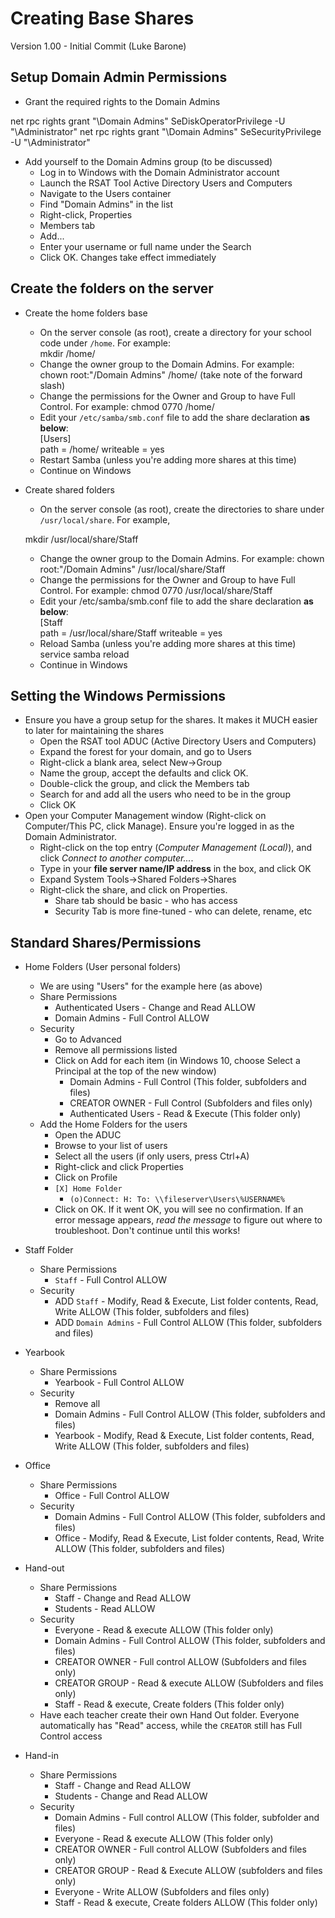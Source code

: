 Creating Base Shares
===
Version 1.00 - Initial Commit (Luke Barone)

Setup Domain Admin Permissions
-
- Grant the required rights to the Domain Admins

net rpc rights grant "<SCHOOLCODE>\Domain Admins" SeDiskOperatorPrivilege -U "<SCHOOLCODE>\Administrator"
net rpc rights grant "<SCHOOLCODE>\Domain Admins" SeSecurityPrivilege -U "<SCHOOLCODE>\Administrator"

- Add yourself to the Domain Admins group (to be discussed)
	- Log in to Windows with the Domain Administrator account
	- Launch the RSAT Tool Active Directory Users and Computers
	- Navigate to the Users container
	- Find "Domain Admins" in the list
	- Right-click, Properties
	- Members tab
	- Add...
	- Enter your username or full name under the Search
	- Click OK. Changes take effect immediately

Create the folders on the server
-

- Create the home folders base
	- On the server console (as root), create a directory for your school code under `/home`. For example:  
    mkdir /home/<SchoolCode>
    - Change the owner group to the Domain Admins. For example:  
    chown root:"<SchoolCode>/Domain Admins" /home/<SchoolCode> (take note of the forward slash)
    - Change the permissions for the Owner and Group to have Full Control. For example:
    chmod 0770 /home/<SchooCode>
    - Edit your `/etc/samba/smb.conf` file to add the share declaration **as below**:  
    [Users]  
    path = /home/<SchoolCode> 
    writeable = yes
    - Restart Samba (unless you're adding more shares at this time)
    - Continue on Windows
- Create shared folders
	- On the server console (as root), create the directories to share under `/usr/local/share`. For example, 
	
	mkdir /usr/local/share/Staff
	
	- Change the owner group to the Domain Admins. For example: chown root:"<SchoolCode>/Domain Admins" /usr/local/share/Staff
	- Change the permissions for the Owner and Group to have Full Control. For example: chmod 0770 /usr/local/share/Staff
	- Edit your /etc/samba/smb.conf file to add the share declaration **as below**:  
	[Staff  
    path = /usr/local/share/Staff
    writeable = yes
    - Reload Samba (unless you're adding more shares at this time)
	service samba reload
    - Continue in Windows

Setting the Windows Permissions
-
- Ensure you have a group setup for the shares. It makes it MUCH easier to later for maintaining the shares
	- Open the RSAT tool ADUC (Active Directory Users and Computers)
	- Expand the forest for your domain, and go to Users
	- Right-click a blank area, select New->Group
	- Name the group, accept the defaults and click OK.
	- Double-click the group, and click the Members tab
	- Search for and add all the users who need to be in the group
	- Click OK
- Open your Computer Management window (Right-click on Computer/This PC, click Manage). Ensure you're logged in as the Domain Administrator.
	- Right-click on the top entry (*Computer Management (Local)*), and click *Connect to another computer...*.
	- Type in your **file server name/IP address** in the box, and click OK
	- Expand System Tools->Shared Folders->Shares
	- Right-click the share, and click on Properties.
		- Share tab should be basic - who has access
		- Security Tab is more fine-tuned - who can delete, rename, etc

Standard Shares/Permissions
-
- Home Folders (User personal folders)
	- We are using "Users" for the example here (as above)
	- Share Permissions
		- Authenticated Users - Change and Read ALLOW
		- Domain Admins - Full Control ALLOW
	- Security
		- Go to Advanced
		- Remove all permissions listed
		- Click on Add for each item (in Windows 10, choose Select a Principal at the top of the new window)
			- Domain Admins - Full Control (This folder, subfolders and files)
			- CREATOR OWNER - Full Control (Subfolders and files only)
			- Authenticated Users - Read & Execute (This folder only)
	- Add the Home Folders for the users
		- Open the ADUC
		- Browse to your list of users
		- Select all the users (if only users, press Ctrl+A)
		- Right-click and click Properties
		- Click on Profile
		- `[X] Home Folder`
			- `(o)Connect: H: To: \\fileserver\Users\%USERNAME%`
		- Click on OK. If it went OK, you will see no confirmation. If an error message appears, *read the message* to figure out where to troubleshoot. Don't continue until this works!
- Staff Folder
	- Share Permissions
		- `Staff` - Full Control ALLOW
	- Security
		- ADD `Staff` - Modify, Read & Execute, List folder contents, Read, Write ALLOW (This folder, subfolders and files)
		- ADD `Domain Admins` - Full Control ALLOW (This folder, subfolders and files)

- Yearbook
	- Share Permissions
		- Yearbook - Full Control ALLOW
	- Security
		- Remove all
		- Domain Admins - Full Control ALLOW (This folder, subfolders and files)
		- Yearbook - Modify, Read & Execute, List folder contents, Read, Write ALLOW (This folder, subfolders and files)
- Office
	- Share Permissions
		- Office - Full Control ALLOW
	- Security
		- Domain Admins - Full Control ALLOW (This folder, subfolders and files)
		- Office - Modify, Read & Execute, List folder contents, Read, Write ALLOW (This folder, subfolders and files)
- Hand-out
	- Share Permissions
		- Staff - Change and Read ALLOW
		- Students - Read ALLOW
	- Security
		- Everyone - Read & execute ALLOW (This folder only)
		- Domain Admins - Full Control ALLOW (This folder, subfolders and files)
		- CREATOR OWNER - Full control ALLOW (Subfolders and files only)
		- CREATOR GROUP - Read & execute ALLOW (Subfolders and files only)
		- Staff - Read & execute, Create folders (This folder only)
	- Have each teacher create their own Hand Out folder. Everyone automatically has "Read" access, while the `CREATOR` still has Full Control access
- Hand-in
	- Share Permissions
		- Staff - Change and Read ALLOW
		- Students - Change and Read ALLOW
	- Security
		- Domain Admins - Full control ALLOW (This folder, subfolder and files)
		- Everyone - Read & execute ALLOW (This folder only)
		- CREATOR OWNER - Full control ALLOW (Subfolders and files only)
		- CREATOR GROUP - Read & Execute ALLOW (subfolders and files only)
		- Everyone - Write ALLOW (Subfolders and files only)
		- Staff - Read & execute, Create folders ALLOW (This folder only)
